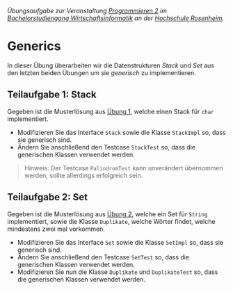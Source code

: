 _Übungsaufgabe zur Veranstaltung [Programmieren 2](https://hsro-wif-prg2.github.io) im [Bachelorstudiengang Wirtschaftsinformatik](https://www.fh-rosenheim.de/technik/informatik-mathematik/wirtschaftsinformatik-bachelor/) an der [Hochschule Rosenheim](http://www.fh-rosenheim.de)._


# Generics

In dieser Übung überarbeiten wir die Datenstrukturen _Stack_ und _Set_ aus den letzten beiden Übungen um sie _generisch_ zu implementieren.


## Teilaufgabe 1: Stack

Gegeben ist die Musterlösung aus [Übung 1](https://github.com/hsro-wif-prg2/uebung01), welche einen Stack für `char` implementiert.

- Modifizieren Sie das Interface `Stack` sowie die Klasse `StackImpl` so, dass sie generisch sind.
- Ändern Sie anschließend den Testcase `StackTest` so, dass die generischen Klassen verwendet werden.

> Hinweis: Der Testcase `PalindromTest` kann unverändert übernommen werden, sollte allerdings erfolgreich sein.


## Teilaufgabe 2: Set

Gegeben ist die Musterlösung aus [Übung 2](https://github.com/hsro-wif-prg2/uebung02), welche ein Set für `String` implementiert, sowie die Klasse `Duplikate`, welche Wörter findet, welche mindestens zwei mal vorkommen.

- Modifizieren Sie das Interface `Set` sowie die Klasse `SetImpl` so, dass sie generisch sind.
- Ändern Sie anschließend den Testcase `SetTest` so, dass die generischen Klassen verwendet werden.
- Modifizieren Sie nun die Klasse `Duplikate` und `DuplikateTest` so, dass die generischen Klassen verwendet werden.
